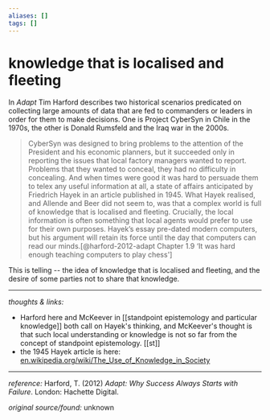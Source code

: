 ```yaml
---
aliases: []
tags: []
---
```


# knowledge that is localised and fleeting

In _Adapt_ Tim Harford describes two historical scenarios predicated on collecting large amounts of data that are fed to commanders or leaders in order for them to make decisions. One is Project CyberSyn in Chile in the 1970s, the other is Donald Rumsfeld and the Iraq war in the 2000s. 

>CyberSyn was designed to bring problems to the attention of the President and his economic planners, but it succeeded only in reporting the issues that local factory managers wanted to report. Problems that they wanted to conceal, they had no difficulty in concealing. And when times were good it was hard to persuade them to telex any useful information at all, a state of affairs anticipated by Friedrich Hayek in an article published in 1945. What Hayek realised, and Allende and Beer did not seem to, was that a complex world is full of knowledge that is localised and fleeting. Crucially, the local information is often something that local agents would prefer to use for their own purposes. Hayek’s essay pre-dated modern computers, but his argument will retain its force until the day that computers can read our minds.[@harford-2012-adapt Chapter 1.9 ‘It was hard enough teaching computers to play chess']

This is telling -- the idea of knowledge that is localised and fleeting, and the desire of some parties not to share that knowledge. 

---

_thoughts & links:_

- Harford here and McKeever in [[standpoint epistemology and particular knowledge]] both call on Hayek's thinking, and McKeever's thought is that such local understanding or knowledge is not so far from the concept of standpoint epistemology. [[st]]
- the 1945 Hayek article is here: [en.wikipedia.org/wiki/The_Use_of_Knowledge_in_Society](https://en.wikipedia.org/wiki/The_Use_of_Knowledge_in_Society)

---

_reference:_ Harford, T. (2012) _Adapt: Why Success Always Starts with Failure_. London: Hachette Digital.

_original source/found:_ unknown

